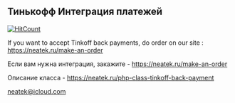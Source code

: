 ## Тинькофф Интеграция платежей
[![HitCount](http://hits.dwyl.io/neatek/Tinkoff-PHP-Class.svg)](http://hits.dwyl.io/neatek/Tinkoff-PHP-Class)

If you want to accept Tinkoff back payments, do order on our site : https://neatek.ru/make-an-order 

Если вам нужна интеграция, закажите - https://neatek.ru/make-an-order

Описание класса - https://neatek.ru/php-class-tinkoff-back-payment

neatek@icloud.com
